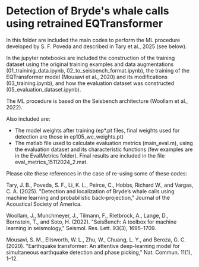 # Detection of Bryde's whale calls using retrained EQTransformer

In this folder are included the main codes to perform the ML procedure developed by S. F. Poveda and described in Tary et al., 2025 (see below).

In the jupyter notebooks are included the construction of the training dataset using the original training examples and data augmentations (01_traininig_data.ipynb, 02_to_seisbench_format.ipynb), the training of the EQTransformer model (Mousavi et al., 2020) and its modifications (03_training.ipynb), and how the evaluation dataset was constructed (05_evaluation_dataset.ipynb).

The ML procedure is based on the Seisbench architecture (Woollam et al., 2022).

Also included are:
  - The model weights after training (ep*.pt files, final weights used for detection are those in ep105_wc_weights.pt)
  - The matlab file used to calculate evaluation metrics (main_eval.m), using the evaluation dataset and its characteristic functions (few examples are in the EvalMetrics folder). Final results are included in the file eval_metrics_15112024_2.mat.

Please cite these references in the case of re-using some of these codes:

Tary, J. B., Poveda, S. F., Li, K. L., Peirce, C., Hobbs, Richard W., and Vargas, C. A. (2025). "Detection and localization of Bryde’s whale calls using machine learning and probabilistic back-projection," Journal of the Acoustical Society of America.

Woollam, J., Munchmeyer, J., Tilmann, F., Rietbrock, A., Lange, D., Bornstein, T., and Soto, H. (2022). "SeisBench: A toolbox for machine learning in seismology," Seismol. Res. Lett. 93(3), 1695–1709.

Mousavi, S. M., Ellsworth, W. L., Zhu, W., Chuang, L. Y., and Beroza, G. C. (2020). "Earthquake transformer: An attentive deep-learning model for simultaneous earthquake detection and phase picking," Nat. Commun. 11(1), 1–12.

